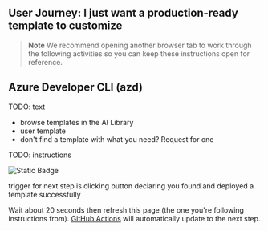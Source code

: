 ## User Journey: I just want a production-ready template to customize

> **Note**
> We recommend opening another browser tab to work through the following activities so you can keep these instructions open for reference.

## Azure Developer CLI (azd)

TODO: text

- browse templates in the AI Library
- user template
- don't find a template with what you need? Request for one

TODO: instructions

![Static Badge](https://img.shields.io/badge/I've%20found,%20deployed%20and%20customized%20a%20template-8A2BE2)

trigger for next step is clicking button declaring you found and deployed a template successfully

Wait about 20 seconds then refresh this page (the one you're following instructions from). [GitHub Actions](https://docs.github.com/en/actions) will automatically update to the next step.